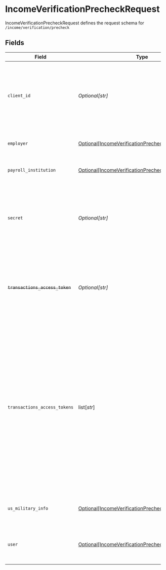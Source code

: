 # IncomeVerificationPrecheckRequest

IncomeVerificationPrecheckRequest defines the request schema for `/income/verification/precheck`


## Fields

| Field                                                                                                                                                                                                                                                                                                                   | Type                                                                                                                                                                                                                                                                                                                    | Required                                                                                                                                                                                                                                                                                                                | Description                                                                                                                                                                                                                                                                                                             |
| ----------------------------------------------------------------------------------------------------------------------------------------------------------------------------------------------------------------------------------------------------------------------------------------------------------------------- | ----------------------------------------------------------------------------------------------------------------------------------------------------------------------------------------------------------------------------------------------------------------------------------------------------------------------- | ----------------------------------------------------------------------------------------------------------------------------------------------------------------------------------------------------------------------------------------------------------------------------------------------------------------------- | ----------------------------------------------------------------------------------------------------------------------------------------------------------------------------------------------------------------------------------------------------------------------------------------------------------------------- |
| `client_id`                                                                                                                                                                                                                                                                                                             | *Optional[str]*                                                                                                                                                                                                                                                                                                         | :heavy_minus_sign:                                                                                                                                                                                                                                                                                                      | Your Plaid API `client_id`. The `client_id` is required and may be provided either in the `PLAID-CLIENT-ID` header or as part of a request body.                                                                                                                                                                        |
| `employer`                                                                                                                                                                                                                                                                                                              | [Optional[IncomeVerificationPrecheckEmployer]](../../models/shared/incomeverificationprecheckemployer.md)                                                                                                                                                                                                               | :heavy_minus_sign:                                                                                                                                                                                                                                                                                                      | Information about the end user's employer                                                                                                                                                                                                                                                                               |
| `payroll_institution`                                                                                                                                                                                                                                                                                                   | [Optional[IncomeVerificationPrecheckPayrollInstitution]](../../models/shared/incomeverificationprecheckpayrollinstitution.md)                                                                                                                                                                                           | :heavy_minus_sign:                                                                                                                                                                                                                                                                                                      | Information about the end user's payroll institution                                                                                                                                                                                                                                                                    |
| `secret`                                                                                                                                                                                                                                                                                                                | *Optional[str]*                                                                                                                                                                                                                                                                                                         | :heavy_minus_sign:                                                                                                                                                                                                                                                                                                      | Your Plaid API `secret`. The `secret` is required and may be provided either in the `PLAID-SECRET` header or as part of a request body.                                                                                                                                                                                 |
| ~~`transactions_access_token`~~                                                                                                                                                                                                                                                                                         | *Optional[str]*                                                                                                                                                                                                                                                                                                         | :heavy_minus_sign:                                                                                                                                                                                                                                                                                                      | : warning: ** DEPRECATED **: This will be removed in a future release, please migrate away from it as soon as possible.                                                                                                                                                                                                 |
| `transactions_access_tokens`                                                                                                                                                                                                                                                                                            | list[*str*]                                                                                                                                                                                                                                                                                                             | :heavy_minus_sign:                                                                                                                                                                                                                                                                                                      | An array of access tokens corresponding to Items belonging to the user whose eligibility is being checked. Note that if the Items specified here are not already initialized with `transactions`, providing them in this field will cause these Items to be initialized with (and billed for) the Transactions product. |
| `us_military_info`                                                                                                                                                                                                                                                                                                      | [Optional[IncomeVerificationPrecheckMilitaryInfo]](../../models/shared/incomeverificationprecheckmilitaryinfo.md)                                                                                                                                                                                                       | :heavy_minus_sign:                                                                                                                                                                                                                                                                                                      | Data about military info in the income verification precheck.                                                                                                                                                                                                                                                           |
| `user`                                                                                                                                                                                                                                                                                                                  | [Optional[IncomeVerificationPrecheckUser]](../../models/shared/incomeverificationprecheckuser.md)                                                                                                                                                                                                                       | :heavy_minus_sign:                                                                                                                                                                                                                                                                                                      | Information about the user whose eligibility is being evaluated.                                                                                                                                                                                                                                                        |